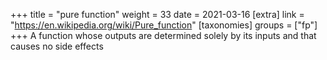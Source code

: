 +++
title = "pure function"
weight = 33
date = 2021-03-16
[extra]
link = "https://en.wikipedia.org/wiki/Pure_function"
[taxonomies]
groups = ["fp"]
+++
A function whose outputs are determined solely by its inputs and that causes no side effects


